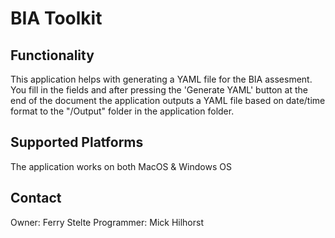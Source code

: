 # BIA Toolkit

## Functionality
This application helps with generating a YAML file for the BIA assesment.
You fill in the fields and after pressing the 'Generate YAML' button at the end of the document the application outputs a YAML file based on date/time format to the "/Output" folder in the application folder.

## Supported Platforms
The application works on both MacOS & Windows OS

## Contact
Owner: Ferry Stelte
Programmer: Mick Hilhorst


